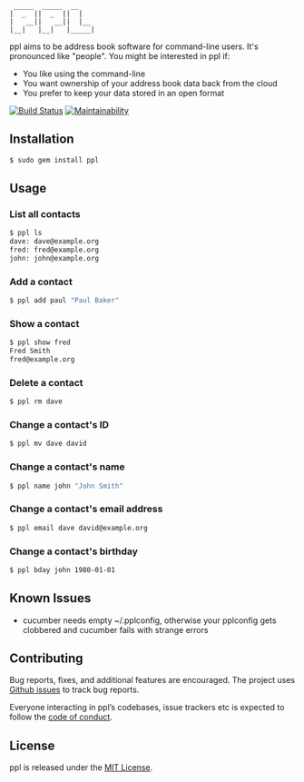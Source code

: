      _____  _____  __
    |  _  ||  _  ||  |
    |   __||   __||  |__
    |__|   |__|   |_____|


ppl aims to be address book software for
command-line users. It's pronounced like "people". You might be interested in
ppl if:

* You like using the command-line
* You want ownership of your address book data back from the cloud
* You prefer to keep your data stored in an open format

[![Build Status](https://travis-ci.com/MartinsCode/ppl.svg?branch=master)](https://travis-ci.com/MartinsCode/ppl)
[![Maintainability](https://api.codeclimate.com/v1/badges/470a5404b93077a6464e/maintainability)](https://codeclimate.com/github/MartinsCode/ppl/maintainability)


Installation
------------

```bash
$ sudo gem install ppl
```

Usage
-----

### List all contacts

```bash
$ ppl ls
dave: dave@example.org
fred: fred@example.org
john: john@example.org
```

### Add a contact
```bash
$ ppl add paul "Paul Baker"
```

### Show a contact
```bash
$ ppl show fred
Fred Smith
fred@example.org
```

### Delete a contact
```bash
$ ppl rm dave
```

### Change a contact's ID
```bash
$ ppl mv dave david
```

### Change a contact's name
```bash
$ ppl name john "John Smith"
```

### Change a contact's email address
```bash
$ ppl email dave david@example.org
```

### Change a contact's birthday
```bash
$ ppl bday john 1980-01-01
```

Known Issues
------------

- cucumber needs empty ~/.pplconfig, otherwise your pplconfig gets clobbered
  and cucumber fails with strange errors

Contributing
------------

Bug reports, fixes, and additional features are encouraged. The project uses
[Github issues](https://github.com/hnrysmth/ppl/issues) to track bug reports.

Everyone interacting in ppl’s codebases, issue trackers etc is expected to follow the [code of conduct](https://github.com/MartinsCode/ppl/blob/master/CODE_OF_CONDUCT.md).

License
-------

ppl is released under the [MIT License].

[MIT License]: http://www.opensource.org/licenses/MIT
